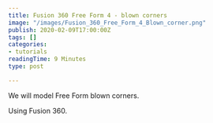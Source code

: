 ```yaml
---
title: Fusion 360 Free Form 4 - blown corners
image: "/images/Fusion_360_Free_Form_4_Blown_corner.png"
publish: 2020-02-09T17:00:00Z
tags: []
categories:
- tutorials
readingTime: 9 Minutes
type: post

---
```

We will model Free Form blown corners. 

Using Fusion 360.